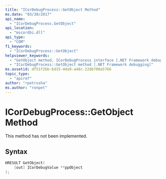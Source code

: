 ```yaml
---
title: "ICorDebugProcess::GetObject Method"
ms.date: "03/30/2017"
api_name: 
  - "ICorDebugProcess.GetObject"
api_location: 
  - "mscordbi.dll"
api_type: 
  - "COM"
f1_keywords: 
  - "ICorDebugProcess::GetObject"
helpviewer_keywords: 
  - "GetObject method, ICorDebugProcess interface [.NET Framework debugging]"
  - "ICorDebugProcess::GetObject method [.NET Framework debugging]"
ms.assetid: df51f2bb-6d15-44a9-a48c-22db700a5766
topic_type: 
  - "apiref"
author: "rpetrusha"
ms.author: "ronpet"
---
```

# ICorDebugProcess::GetObject Method
This method has not been implemented.  
  
## Syntax  
  
```cpp  
HRESULT GetObject(  
    [out] ICorDebugValue **ppObject  
);  
```
